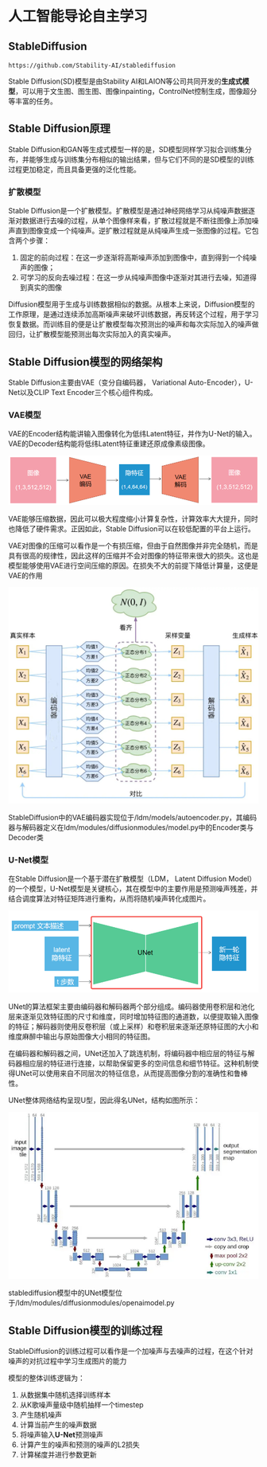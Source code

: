 # 人工智能导论自主学习
## StableDiffusion

    https://github.com/Stability-AI/stablediffusion

Stable Diffusion(SD)模型是由Stability AI和LAION等公司共同开发的**生成式模型**，可以用于文生图、图生图、图像inpainting，ControlNet控制生成，图像超分等丰富的任务。

## Stable Diffusion原理
Stable Diffusion和GAN等生成式模型一样的是，SD模型同样学习拟合训练集分布，并能够生成与训练集分布相似的输出结果，但与它们不同的是SD模型的训练过程更加稳定，而且具备更强的泛化性能。

### 扩散模型
Stable Diffusion是一个扩散模型。扩散模型是通过神经网络学习从纯噪声数据逐渐对数据进行去噪的过程，从单个图像样来看，扩散过程就是不断往图像上添加噪声直到图像变成一个纯噪声。逆扩散过程就是从纯噪声生成一张图像的过程。它包含两个步骤：
1. 固定的前向过程：在这一步逐渐将高斯噪声添加到图像中，直到得到一个纯噪声的图像；
2. 可学习的反向去噪过程：在这一步从纯噪声图像中逐渐对其进行去噪，知道得到真实的图像

Diffusion模型用于生成与训练数据相似的数据。从根本上来说，Diffusion模型的工作原理，是通过连续添加高斯噪声来破坏训练数据，再反转这个过程，用于学习恢复数据。而训练目的便是让扩散模型每次预测出的噪声和每次实际加入的噪声做回归，让扩散模型能预测出每次实际加入的真实噪声。

## Stable Diffusion模型的网络架构
Stable Diffusion主要由VAE（变分自编码器， Variational Auto-Encoder），U-Net以及CLIP Text Encoder三个核心组件构成。

### VAE模型
VAE的Encoder结构能讲输入图像转化为低纬Latent特征，并作为U-Net的输入。VAE的Decoder结构能将低纬Latent特征重建还原成像素级图像。

![VAE](./pics/VAE.png)

VAE能够压缩数据，因此可以极大程度缩小计算复杂性，计算效率大大提升，同时也降低了硬件需求。正因如此，Stable Diffusion可以在较低配置的平台上运行。

VAE对图像的压缩可以看作是一个有损压缩，但由于自然图像并非完全随机，而是具有很高的规律性，因此这样的压缩并不会对图像的特征带来很大的损失。这也是模型能够使用VAE进行空间压缩的原因。在损失不大的前提下降低计算量，这便是VAE的作用

![VAE](./pics/VAE2.webp)

StableDiffusion中的VAE编码器实现位于/ldm/models/autoencoder.py，其编码器与解码器定义在ldm/modules/diffusionmodules/model.py中的Encoder类与Decoder类



### U-Net模型
在Stable Diffusion是一个基于潜在扩散模型（LDM， Latent Diffusion Model）的一个模型，U-Net模型是关键核心，其在模型中的主要作用是预测噪声残差，并结合调度算法对特征矩阵进行重构，从而将随机噪声转化成图片。

![UNet](./pics/UNet2.png)

UNet的算法框架主要由编码器和解码器两个部分组成。编码器使用卷积层和池化层来逐渐见效特征图的尺寸和维度，同时增加特征图的通道数，以便提取输入图像的特征；解码器则使用反卷积层（或上采样）和卷积层来逐渐还原特征图的大小和维度麻醉中输出与原始图像大小相同的特征图。

在编码器和解码器之间，UNet还加入了跳连机制，将编码器中相应层的特征与解码器相应层的特征进行连接，以帮助保留更多的空间信息和细节特征。这种机制使得UNet可以使用来自不同层次的特征信息，从而提高图像分割的准确性和鲁棒性。

UNet整体网络结构呈现U型，因此得名UNet，结构如图所示：

![UNet网络结构](./pics/UNet.webp)

stablediffusion模型中的UNet模型位于/ldm/modules/diffusionmodules/openaimodel.py

### 



## Stable Diffusion模型的训练过程
StableDiffusion的训练过程可以看作是一个加噪声与去噪声的过程，在这个针对噪声的对抗过程中学习生成图片的能力

模型的整体训练逻辑为：
1. 从数据集中随机选择训练样本
2. 从K歌噪声量级中随机抽样一个timestep
3. 产生随机噪声
4. 计算当前产生的噪声数据
5. 将噪声输入**U-Net**预测噪声
6. 计算产生的噪声和预测的噪声的L2损失
7. 计算梯度并进行参数更新

